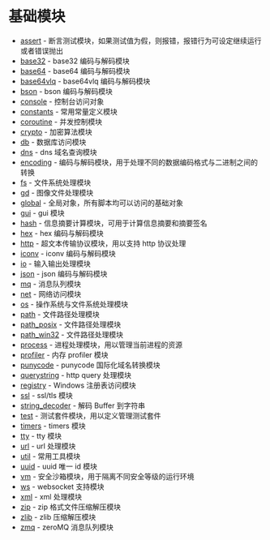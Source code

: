 # 基础模块
* [assert](ifs/assert.md) - 断言测试模块，如果测试值为假，则报错，报错行为可设定继续运行或者错误抛出
* [base32](ifs/base32.md) - base32 编码与解码模块
* [base64](ifs/base64.md) - base64 编码与解码模块
* [base64vlq](ifs/base64vlq.md) - base64vlq 编码与解码模块
* [bson](ifs/bson.md) - bson 编码与解码模块
* [console](ifs/console.md) - 控制台访问对象
* [constants](ifs/constants.md) - 常用常量定义模块
* [coroutine](ifs/coroutine.md) - 并发控制模块
* [crypto](ifs/crypto.md) - 加密算法模块
* [db](ifs/db.md) - 数据库访问模块
* [dns](ifs/dns.md) - dns 域名查询模块
* [encoding](ifs/encoding.md) - 编码与解码模块，用于处理不同的数据编码格式与二进制之间的转换
* [fs](ifs/fs.md) - 文件系统处理模块
* [gd](ifs/gd.md) - 图像文件处理模块
* [global](ifs/global.md) - 全局对象，所有脚本均可以访问的基础对象
* [gui](ifs/gui.md) - gui 模块
* [hash](ifs/hash.md) - 信息摘要计算模块，可用于计算信息摘要和摘要签名
* [hex](ifs/hex.md) - hex 编码与解码模块
* [http](ifs/http.md) - 超文本传输协议模块，用以支持 http 协议处理
* [iconv](ifs/iconv.md) - iconv 编码与解码模块
* [io](ifs/io.md) - 输入输出处理模块
* [json](ifs/json.md) - json 编码与解码模块
* [mq](ifs/mq.md) - 消息队列模块
* [net](ifs/net.md) - 网络访问模块
* [os](ifs/os.md) - 操作系统与文件系统处理模块
* [path](ifs/path.md) - 文件路径处理模块
* [path_posix](ifs/path_posix.md) - 文件路径处理模块
* [path_win32](ifs/path_win32.md) - 文件路径处理模块
* [process](ifs/process.md) - 进程处理模块，用以管理当前进程的资源
* [profiler](ifs/profiler.md) - 内存 profiler 模块
* [punycode](ifs/punycode.md) - punycode 国际化域名转换模块
* [querystring](ifs/querystring.md) - http query 处理模块
* [registry](ifs/registry.md) - Windows 注册表访问模块
* [ssl](ifs/ssl.md) - ssl/tls 模块
* [string_decoder](ifs/string_decoder.md) - 解码 Buffer 到字符串
* [test](ifs/test.md) - 测试套件模块，用以定义管理测试套件
* [timers](ifs/timers.md) - timers 模块
* [tty](ifs/tty.md) - tty 模块
* [url](ifs/url.md) - url 处理模块
* [util](ifs/util.md) - 常用工具模块
* [uuid](ifs/uuid.md) - uuid 唯一 id 模块
* [vm](ifs/vm.md) - 安全沙箱模块，用于隔离不同安全等级的运行环境
* [ws](ifs/ws.md) - websocket 支持模块
* [xml](ifs/xml.md) - xml 处理模块
* [zip](ifs/zip.md) - zip 格式文件压缩解压模块
* [zlib](ifs/zlib.md) - zlib 压缩解压模块
* [zmq](ifs/zmq.md) - zeroMQ 消息队列模块
